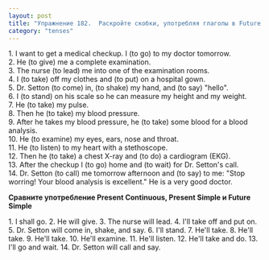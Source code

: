 ```yaml
---
layout: post
title: "Упражнение 182.  Раскройте скобки, употребляя глаголы в Future Simple."
category: "tenses"
---
```

<section class="question">
1. I want to get a medical checkup. I (to go) to my doctor tomorrow. <br> 
2. He (to give) me a complete examination. <br> 
3. The nurse (to lead) me into one of the examination rooms.<br> 
 4. I (to take) off my clothes and (to put) on a hospital gown. <br> 
 5. Dr. Setton (to come) in, (to shake) my hand, and (to say) "hello". <br> 
 6. I (to stand) on his scale so he can measure my height and my weight.<br> 
 7. He (to take) my pulse. <br> 
 8. Then he (to take) my blood pressure. <br> 
 9. After he takes my blood pressure, he (to take) some blood for a blood analysis. <br> 
 10. He (to examine) my eyes, ears,
nose and throat.<br> 
 11. Не (to listen) to my heart with a stethoscope.<br> 
 12. Then he (to take) a chest X-ray and (to do) a cardiogram (EKG).<br> 
 13. After the checkup I (to go) home and (to wait) for Dr. Setton's call. <br> 
 14. Dr. Setton (to call) me tomorrow afternoon and (to say) to me: "Stop worring! Your blood analysis is excellent." He is a very good doctor.<br><p><b>Сравните употребление Present Continuous, Present Simple и Future Simple</b></p>
</section>

<section class="answer">
1. I shall go. 2. He will give. 3. The nurse will lead. 4. I'll take off and put on. 5. Dr. Setton will come in, shake, and say. 6. I'll stand. 7. He'll take. 8. He'll take. 9. He'll take. 10. He'll examine. 11. He'll listen. 12. He'll take and do. 13. I'll go and wait. 14. Dr. Setton will call and say.
</section>